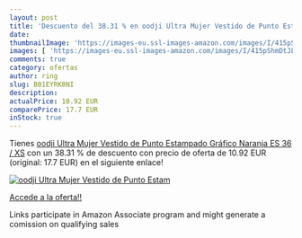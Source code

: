 ```yaml
---
layout: post
title: 'Descuento del 38.31 % en oodji Ultra Mujer Vestido de Punto Estam'
date: 
thumbnailImage: 'https://images-eu.ssl-images-amazon.com/images/I/415pShmDtJL._SL200_.jpg'
images: [ 'https://images-eu.ssl-images-amazon.com/images/I/415pShmDtJL._SL200_.jpg' ]
comments: true
category: ofertas
author: ring
slug: B01EYRK8NI
description:
actualPrice: 10.92 EUR
comparePrice: 17.7 EUR
inStock: true
---
```


Tienes [oodji Ultra Mujer Vestido de Punto Estampado Gráfico  Naranja  ES 36 / XS](https://www.amazon.es/dp/B01EYRK8NI/?tag=tolees-21) con un 38.31 % de descuento con precio de oferta de 10.92 EUR (original: 17.7 EUR) en el siguiente enlace!

[![oodji Ultra Mujer Vestido de Punto Estam](https://images-eu.ssl-images-amazon.com/images/I/415pShmDtJL._SL200_.jpg)](https://www.amazon.es/dp/B01EYRK8NI/?tag=tolees-21)

[Accede a la oferta!!](https://www.amazon.es/dp/B01EYRK8NI/?tag=tolees-21)

Links participate in Amazon Associate program and might generate a comission on qualifying sales



